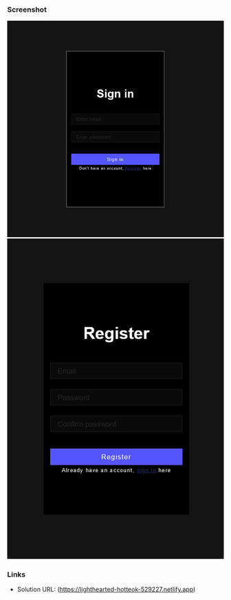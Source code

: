 ### Screenshot

![LOGIN](./Login_page.png)
![REGISTER](./Registration_page.png)

### Links

- Solution URL: (https://lighthearted-hotteok-529227.netlify.app)
